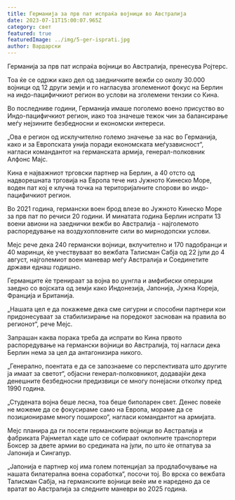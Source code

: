 ```yaml
---
title: Германија за прв пат испраќа војници во Австралија
date: 2023-07-11T15:00:07.965Z
category: свет
featured: true
featuredImage: ../img/5-ger-isprati.jpg
author: Вардарски
---
```

Германија за прв пат испраќа војници во Австралија, пренесува Ројтерс.

Тоа ќе се одржи како дел од заедничките вежби со околу 30.000 војници од 12 други земји и го нагласува зголемениот фокус на Берлин на индо-пацифичкиот регион во услови на зголемени тензии со Кина.

Во последниве години, Германија имаше поголемо воено присуство во Индо-пацифичкиот регион, иако тоа значеше тежок чин за балансирање меѓу нејзините безбедносни и економски интереси.

„Ова е регион од исклучително големо значење за нас во Германија, како и за Европската унија поради економската меѓузависност“, нагласи командантот на германската армија, генерал-полковник Алфонс Мајс.

Кина е најважниот трговски партнер на Берлин, а 40 отсто од надворешната трговија на Европа тече низ Јужното Кинеско Море, воден пат кој е клучна точка на територијалните спорови во индо-пацифичкиот регион.

Во 2021 година, германски воен брод влезе во Јужното Кинеско Море за прв пат по речиси 20 години. И минатата година Берлин испрати 13 воени авиони на заеднички вежби во Австралија - најголемото распоредување на воздухопловните сили во мирнодопски услови.

Мејс рече дека 240 германски војници, вклучително и 170 падобранци и 40 маринци, ќе учествуваат во вежбата Талисман Сабја од 22 јули до 4 август, најголемиот воен маневар меѓу Австралија и Соединетите држави еднаш годишно.

Германците ќе тренираат за војна во џунгла и амфибиски операции заедно со војската од земји како Индонезија, Јапонија, Јужна Кореја, Франција и Британија.

„Нашата цел е да покажеме дека сме сигурни и способни партнери кои придонесуваат за стабилизирање на поредокот заснован на правила во регионот“, рече Мејс.

Запрашан каква порака треба да испрати во Кина првото распоредување на германски војници во Австралија, тој нагласи дека Берлин нема за цел да антагонизира никого.

„Генерално, поентата е да се запознаеме со перспективата што другите ја имаат за светот“, објасни генерал-полковникот, додавајќи дека денешните безбедносни предизвици се многу понејасни отколку пред 1990 година.

„Студената војна беше лесна, тоа беше биполарен свет. Денес повеќе не можеме да се фокусираме само на Европа, мораме да се позиционираме многу пошироко“, нагласи командантот на армијата.

Мејс планира да ги посети германските војници во Австралија и фабриката Рајнметал каде што се собираат оклопните транспортери Боксер за двете армии во средината на јули, по што ќе отпатува за Јапонија и Сингапур.

„Јапонија е партнер кој има голем потенцијал за продлабочување на нашата билатерална воена соработка“, посочи тој. Во врска со вежбата Талисман Сабја, на германските војници веќе им е наредено да се вратат во Австралија за следните маневри во 2025 година.